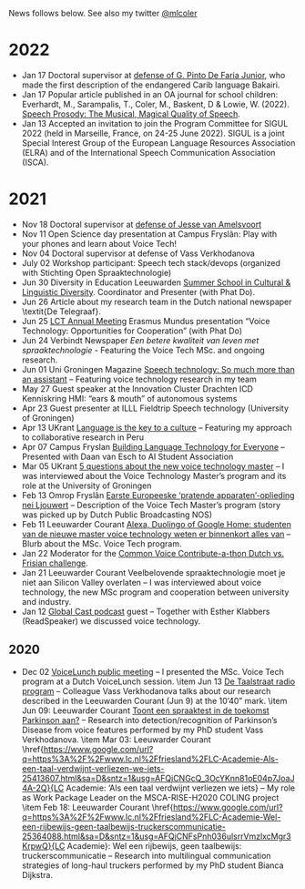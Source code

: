 News follows below. See also my twitter [@mlcoler](https://twitter.com/mlcoler)

# 2022
- Jan 17  Doctoral supervisor at [defense of G. Pinto De Faria Junior](https://vu.nl/nl/agenda/2022/promotie-g-pinto-de-faria-junior), who made the first description of the endangered Carib language Bakairi. 
- Jan 17 Popular article published in an OA journal for school children: Everhardt, M., Sarampalis, T., Coler, M., Baskent, D & Lowie, W. (2022). [Speech Prosody: The Musical, Magical Quality of Speech](https://kids.frontiersin.org/articles/10.3389/frym.2021.698575).
- Jan 13 Accepted an invitation to join the Program Committee for SIGUL 2022 (held in Marseille, France, on 24-25 June 2022). SIGUL is a joint Special Interest Group of the European Language Resources Association (ELRA) and of the International Speech Communication Association (ISCA).

# 2021
- Nov 18 Doctoral supervisor at [defense of Jesse van Amelsvoort](https://www.oslit.nl/jesse-van-amelsvoort-minorities-migration-mediation-expressing-sense-of-belonging-in-multilingual-europe/)
- Nov 11 Open Science day presentation at Campus Fryslân: Play with your phones and learn about Voice Tech!
- Nov 04 Doctoral supervisor at defense of Vass Verkhodanova
- July 02 Workshop participant: Speech tech stack/devops (organized with Stichting Open Spraaktechnologie)
- Jun 30 Diversity in Education Leeuwarden [Summer School in Cultural \& Linguistic Diversity](https://www.rug.nl/education/summer-winter-schools/cultural-linguistic-diversity/diversity-in-education-final-programme2021.pdf). Coordinator and Presenter (with Phat Do).
- Jun 26 Article about my research team in the Dutch national newspaper \textit{De Telegraaf}.
- Jun 25 [LCT Annual Meeting](https://lct-master.org/contents_2014/annualMeeting2021.php}) Erasmus Mundus presentation “Voice Technology: Opportunities for Cooperation” (with Phat Do)
- Jun 24 Verbindt Newspaper _Een betere kwaliteit van leven met spraaktechnologie_ - Featuring the Voice Tech MSc.  and ongoing research.
- Jun 01 Uni Groningen Magazine [Speech technology: So much more than an assistant](https://www.google.com/url?q=https%3A%2F%2Fwww.rug.nl%2Fnews%2F2021%2F06%2Fspraaktechnologie-zoveel-meer-dan-een-voice-assistant&sa=D&sntz=1&usg=AFQjCNHwKsQykLK5oyrsYYQUABc-n5zEQg) – Featuring voice technology research in my team
- May 27 Guest speaker at the Innovation Cluster Drachten ICD Kenniskring HMI: “ears \& mouth” of autonomous systems
- Apr 23 Guest presenter at ILLL Fieldtrip Speech technology (University of Groningen)
- Apr 13 UKrant [Language is the key to a culture](https://ukrant.nl/magazine/language-is-the-key-to-a-culture/?lang=en) – Featuring my approach to collaborative research in Peru
- Apr 07 Campus Fryslan [Building Language Technology for Everyone](https://m.facebook.com/events/online/event-building-language-technology-for-everyone/181682710288847/) – Presented with Daan van Esch to AI Student Association
- Mar 05 UKrant [5 questions about the new voice technology master](https://ukrant.nl/there-are-tons-of-social-challenges-that-voice-technology-can-tackle/?lang=en) – I was interviewed about the Voice Technology Master’s program and its role at the University of Groningen
- Feb 13 Omrop Fryslân [Earste Europeeske ‘pratende apparaten’-oplieding nei Ljouwert](https://nos.nl/regio/friesland/artikel/98299-eerste-europese-pratende-apparaten-opleiding-naar-leeuwarden) – Description of the Voice Tech Master’s program (story was picked up by Dutch Public Broadcasting NOS)
- Feb 11 Leeuwarder Courant [Alexa, Duolingo of Google Home: studenten van de nieuwe master voice technology weten er binnenkort alles van](https://lc.nl/friesland/leeuwarden/Alexa-Duolingo-of-Google-Home-studenten-van-de-nieuwe-master-voice-technology-weten-er-binnenkort-alles-van-26498916.html) – Blurb about the MSc. Voice Tech program.
- Jan 22 Moderator for the [Common Voice Contribute-a-thon Dutch vs. Frisian challenge](https://foundation.mozilla.org/de/blog/8-day-dutch-and-frisian-common-voice-contribute-thon/).
- Jan 21 Leeuwarder Courant Veelbelovende spraaktechnologie moet je niet aan Silicon Valley overlaten – I was interviewed about voice technology, the new MSc program and cooperation between university and industry.
- Jan 12 [Global Cast podcast](https://podcasts.apple.com/us/podcast/campus-frysl%C3%A2n-globalcast/id1518619438?uo=4) guest – Together with Esther Klabbers (ReadSpeaker) we discussed voice technology.


## 2020
- Dec 02 [VoiceLunch public meeting](https://twitter.com/Dutchcowboy/status/1333688935902556161?s=20) – I presented the  MSc. Voice Tech program at a Dutch VoiceLunch session.
\item Jun 13 [De Taalstraat radio program](https://www.nporadio1.nl/fragmenten/de-taalstaat/49dab5f5-fcc4-49cc-80d2-e48e95f559e1/2020-06-13-het-taalloket-doe-je-een-mondkapje-om-aan-of-op) – Colleague Vass Verkhodanova talks about our research described in the Leeuwarden Courant (Jun 9) at the 10’40” mark.
\item Jun 09: Leeuwarder Courant [Toont een spraaktest in de toekomst Parkinson aan?](https://lc.nl/friesland/Toont-een-spraaktest-in-de-toekomst-Parkinson-aan-25737812.html) – Research into detection/recognition of Parkinson’s Disease from voice features performed by my PhD student Vass Verkhodanova.
\item Mar 03: Leeuwarder Courant \href{https://www.google.com/url?q=https%3A%2F%2Fwww.lc.nl%2Ffriesland%2FLC-Academie-Als-een-taal-verdwijnt-verliezen-we-iets-25413607.html&sa=D&sntz=1&usg=AFQjCNGcQ_3OcYKnn81oE04p7JoaJ4A-2Q}{LC Academie: ‘Als een taal verdwijnt verliezen we iets} – My role as Work Package Leader on the MSCA-RISE-H2020 COLING project
\item Feb 18: Leeuwarder Courant  \href{https://www.google.com/url?q=https%3A%2F%2Fwww.lc.nl%2Ffriesland%2FLC-Academie-Wel-een-rijbewijs-geen-taalbewijs-truckerscommunicatie-25364088.html&sa=D&sntz=1&usg=AFQjCNFsPnh036ulsrrVmzlxcMgr3KrpwQ}{LC Academie}: Wel een rijbewijs, geen taalbewijs: truckerscommunicatie – Research into multilingual communication strategies of long-haul truckers performed by my PhD student Bianca Dijkstra.
